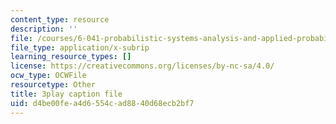 ```yaml
---
content_type: resource
description: ''
file: /courses/6-041-probabilistic-systems-analysis-and-applied-probability-fall-2010/d4be00fea4d6554cad8840d68ecb2bf7_CadZXGNauY0.vtt
file_type: application/x-subrip
learning_resource_types: []
license: https://creativecommons.org/licenses/by-nc-sa/4.0/
ocw_type: OCWFile
resourcetype: Other
title: 3play caption file
uid: d4be00fe-a4d6-554c-ad88-40d68ecb2bf7
---
```

